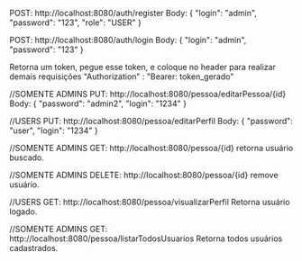 POST: http://localhost:8080/auth/register
Body:
{
  "login": "admin",
  "password": "123",
  "role": "USER"
}


POST: http://localhost:8080/auth/login
Body:
{
  "login": "admin",
  "password": "123"
}

Retorna um token, pegue esse token, e coloque no header para realizar demais requisições "Authorization" : "Bearer: token_gerado"


//SOMENTE ADMINS
PUT: http://localhost:8080/pessoa/editarPessoa/{id} 
Body:
{
  "password": "admin2",
  "login": "1234"
}

//USERS
PUT: http://localhost:8080/pessoa/editarPerfil
Body:
{
  "password": "user",
  "login": "1234"
}

//SOMENTE ADMINS
GET: http://localhost:8080/pessoa/{id} 
retorna usuário buscado.


//SOMENTE ADMINS
DELETE: http://localhost:8080/pessoa/{id} 
remove usuário.


//USERS
GET: http://localhost:8080/pessoa/visualizarPerfil
Retorna usuário logado.

//SOMENTE ADMINS
GET: http://localhost:8080/pessoa/listarTodosUsuarios
Retorna todos usuários cadastrados.
